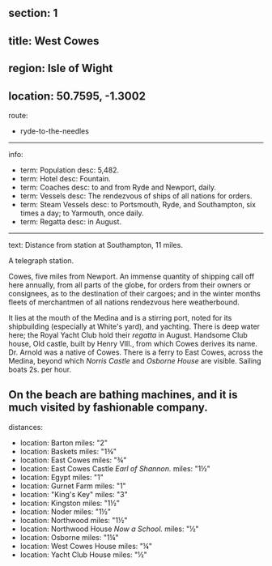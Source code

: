 section: 1
----
title: West Cowes
----
region: Isle of Wight
----
location: 50.7595, -1.3002
----
route:
- ryde-to-the-needles
----
info:
- term: Population
  desc: 5,482.
- term: Hotel
  desc: Fountain.
- term: Coaches
  desc: to and from Ryde and Newport, daily.
- term: Vessels
  desc: The rendezvous of ships of all nations for orders.
- term: Steam Vessels
  desc: to Portsmouth, Ryde, and Southampton, six times a day; to Yarmouth, once daily.
- term: Regatta
  desc: in August.
----
text: Distance from station at Southampton, 11 miles.

A telegraph station.

Cowes, five miles from Newport. An immense quantity of shipping call off here annually, from all parts of the globe, for orders from their owners or consignees, as to the destination of their cargoes; and in the winter months fleets of merchantmen of all nations rendezvous here weatherbound.

It lies at the mouth of the Medina and is a stirring port, noted for its shipbuilding (especially at White's yard), and yachting. There is deep water here; the Royal Yacht Club hold their *regatta* in August. Handsome Club house, Old castle, built by Henry VIII., from which Cowes derives its name. Dr. Arnold was a native of Cowes. There is a ferry to East Cowes, across the Medina, beyond which *Norris Castle* and *Osborne House* are visible. Sailing boats 2s. per hour.

On the beach are bathing machines, and it is much visited by fashionable company.
----
distances:
- location: Barton
  miles: "2"
- location: Baskets
  miles: "1¾"
- location: East Cowes
  miles: "¾"
- location: East Cowes Castle *Earl of Shannon.*
  miles: "1½"
- location: Egypt
  miles: "1"
- location: Gurnet Farm
  miles: "1"
- location: "King's Key"
  miles: "3"
- location: Kingston
  miles: "1½"
- location: Noder
  miles: "1½"
- location: Northwood
  miles: "1½"
- location: Northwood House *Now a School.*
  miles: "½"
- location: Osborne
  miles: "1¼"
- location: West Cowes House
  miles: "¼"
- location: Yacht Club House
  miles: "½"
